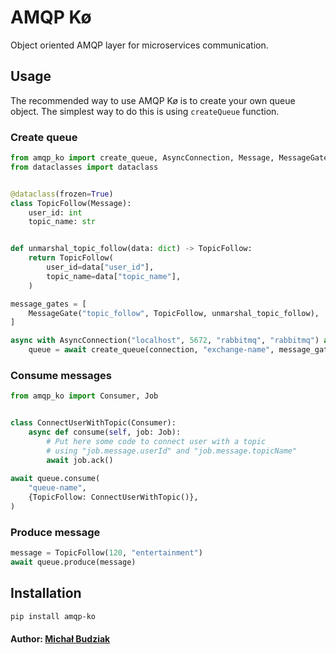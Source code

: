 # AMQP Kø 
Object oriented AMQP layer for microservices communication.

## Usage
The recommended way to use AMQP Kø is to create your own queue object. The simplest way to do this is using `createQueue` function.

### Create queue
```python
from amqp_ko import create_queue, AsyncConnection, Message, MessageGate
from dataclasses import dataclass


@dataclass(frozen=True)
class TopicFollow(Message):
    user_id: int
    topic_name: str


def unmarshal_topic_follow(data: dict) -> TopicFollow:
    return TopicFollow(
        user_id=data["user_id"],
        topic_name=data["topic_name"],
    )

message_gates = [
    MessageGate("topic_follow", TopicFollow, unmarshal_topic_follow),
]

async with AsyncConnection("localhost", 5672, "rabbitmq", "rabbitmq") as connection:
    queue = await create_queue(connection, "exchange-name", message_gates)
```

### Consume messages
```python
from amqp_ko import Consumer, Job


class ConnectUserWithTopic(Consumer):
    async def consume(self, job: Job):
        # Put here some code to connect user with a topic
        # using "job.message.userId" and "job.message.topicName"
        await job.ack()
        
await queue.consume(
    "queue-name",
    {TopicFollow: ConnectUserWithTopic()},
)
```

### Produce message
```python
message = TopicFollow(120, "entertainment")
await queue.produce(message)
```

## Installation
```bash
pip install amqp-ko
```

#### Author: [Michał Budziak]

[Michał Budziak]: http://github.com/budziam
